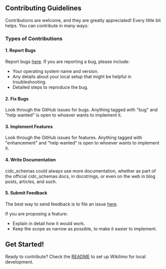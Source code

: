 ## Contributing Guidelines

Contributions are welcome, and they are greatly appreciated! Every little bit helps. You can contribute in many ways:

### Types of Contributions

#### 1. Report Bugs

Report bugs [here](https://github.com/wikilimo/Wikilimo/issues). If you are reporting a bug, please include:

- Your operating system name and version.
- Any details about your local setup that might be helpful in troubleshooting.
- Detailed steps to reproduce the bug.

#### 2. Fix Bugs

Look through the GitHub issues for bugs. Anything tagged with "bug" and "help wanted" is open to whoever wants to implement it.

#### 3. Implement Features

Look through the GitHub issues for features. Anything tagged with "enhancement" and "help wanted" is open to whoever wants to implement it.

#### 4. Write Documentation

cidc_schemas could always use more documentation, whether as part of the official cidc_schemas docs, in docstrings, or even on the web in blog posts, articles, and such.

#### 5. Submit Feedback

The best way to send feedback is to file an issue [here](https://github.com/wikilimo/Wikilimo/issues).

If you are proposing a feature:
- Explain in detail how it would work.
- Keep the scope as narrow as possible, to make it easier to implement.

## Get Started!

Ready to contribute? Check the [README](https://github.com/wikilimo/Wikilimo#user-guide) to set up Wikilimo for local development.
